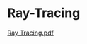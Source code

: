 # Ray-Tracing
[Ray Tracing.pdf](https://github.com/user-attachments/files/19726754/Ray.Tracing.pdf)
